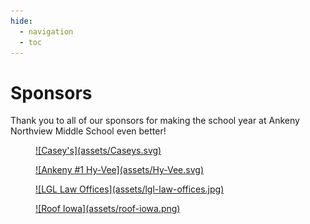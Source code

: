 ```yaml
---
hide:
  - navigation
  - toc
---
```


# Sponsors

Thank you to all of our sponsors for making the school year at Ankeny Northview Middle School even better!

<figure markdown="span">
  <a href="https://www.caseys.com/">
    ![Casey's](assets/Caseys.svg)
  </a>
</figure>

<figure markdown="span">
  <a href="https://www.hy-vee.com/stores/detail.aspx?sc=1022">
    ![Ankeny #1 Hy-Vee](assets/Hy-Vee.svg)
  </a>
</figure>

<figure markdown="span">
  <a href="https://www.ankenylaw.com/">
    ![LGL Law Offices](assets/lgl-law-offices.jpg)
  </a>
</figure>

<figure markdown="span">
  <a href="https://roofiowa.com/">
    ![Roof Iowa](assets/roof-iowa.png)
  </a>
</figure>
